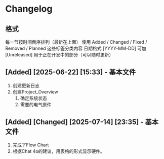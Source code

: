 # Changelog

## 格式

每一节按时间倒序排列（最新在上面）
使用 Added / Changed / Fixed / Removed / Planned 这些标签分类内容
日期格式 [YYYY-MM-DD]
可加 [Unreleased] 用于正在开发中的部分（可以随时更新）

## [Added] [2025-06-22] [15:33] - 基本文件

1. 创建更新日志
2. 创建Project_Overview
   1. 确定系统状态
   2. 需要的电气原件

## [Added] [Changed] [2025-07-14] [23:35] - 基本文件

1. 完成了Flow Chart
2. 根据Chat 4o的建议，用表格的形式显示硬件。
